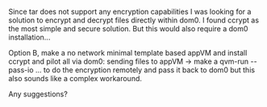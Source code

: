 Since tar does not support any encryption capabilities I was looking for a solution to encrypt and decrypt files directly within dom0. I found ccrypt as the most simple and secure solution. But this would also require a dom0 installation...

Option B, make a no network minimal template based appVM and install ccrypt and pilot all via dom0: sending files to appVM -> make a qvm-run --pass-io ... to do the encryption remotely and pass it back to dom0 but this also sounds like a complex workaround.

Any suggestions?